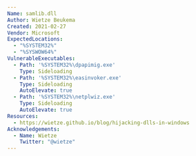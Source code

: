 ```yaml
---
Name: samlib.dll
Author: Wietze Beukema
Created: 2021-02-27
Vendor: Microsoft
ExpectedLocations:
  - "%SYSTEM32%"
  - "%SYSWOW64%"
VulnerableExecutables:
  - Path: '%SYSTEM32%\dpapimig.exe'
    Type: Sideloading
  - Path: '%SYSTEM32%\easinvoker.exe'
    Type: Sideloading
    AutoElevate: true
  - Path: '%SYSTEM32%\netplwiz.exe'
    Type: Sideloading
    AutoElevate: true
Resources:
  - https://wietze.github.io/blog/hijacking-dlls-in-windows
Acknowledgements:
  - Name: Wietze
    Twitter: "@wietze"
---
```


